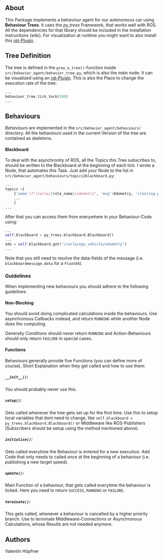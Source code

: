 ## About
This Package implements a behaviour agent for our autonomous car using __Behaviour Trees__. It uses the _py_trees_ Framework, that works well with ROS. All the dependencies for that library should be included in the installation instructions (wiki). For visualization at runtime you might want to also install this [rqt-Plugin](https://wiki.ros.org/rqt_py_trees). 

## Tree Definition
The tree is defined in the `grow_a_tree()`-function inside `src/behavior_agent/behavior_tree.py`, which is also the main node. It can be visualized using an [rqt-Plugin](https://wiki.ros.org/rqt_py_trees). This is also the Place to change the execution rate of the tree: 
``` python
...
behaviour_tree.tick_tock(500)
...
```

## Behaviours
_Behaviours_ are implemented in the `src/behavior_agent/behaviours/` directory. All the behaviours used in the current Version of the tree are contained as skeletons. 
#### Blackboard
To deal with the asynchronity of ROS, all the Topics this Tree subscribes to, should be written to the Blackboard at the beginning of each tick. I wrote a Node, that automates this Task. Just add your Node to the list in `src/behavior_agent/behaviours/topics2blackboard.py`:
``` python
...
topics =[
    {'name':f"/carla/{role_name}/odometry", 'msg':Odometry, 'clearing-policy': py_trees.common.ClearingPolicy.NEVER},
    ...
    ]
...
```
After that you can access them from everywhere in your Behaviour-Code using:
``` python
...
self.blackboard = py_trees.blackboard.Blackboard()
...
odo = self.blackboard.get("/carla/ego_vehicle/odometry")
...
```
Note that you still need to resolve the data-fields of the message (i.e. `blackboardmessage.data` for a `Float64`).

### Guidelines
When implementing new behaviours you should adhere to the following guidelines:

#### Non-Blocking
You should avoid doing complicated calculations inside the behaviours. Use asynchronous Callbacks instead, and return ```RUNNING``` while another Node does the computing. 

Generally Conditions should never return ```RUNNING``` and Action-Behaviours should only return ```FAILURE``` in special cases. 

#### Functions
Behaviours generally provide five Functions (you can define more of course). Short Explanation when they get called and how to use them:
##### `__init__()`:
You should probably never use this.
##### `setup()`:
Gets called whenever the tree gets set up for the first time. Use this to setup local variables that dont need to change, like ```self.blackboard = py_trees.blackboard.Blackboard()``` or Middleware like ROS-Publishers (Subscribers should be setup using the method mentioned above).
##### `initialise()`:
Gets called everytime the Behaviour is entered for a new execution. Add Code that only needs to called once at the beginning of a behaviour (i.e. publishing a new target speed).
##### `update()`:
Main Function of a behaviour, that gets called everytime the behaviour is ticked. Here you need to return ```SUCCESS```, ```RUNNING``` or ```FAILURE```.
##### `terminate()`:
This gets called, whenever a behaviour is cancelled by a higher priority branch. Use to terminate Middleware-Connections or Asynchronous Calculations, whose Results are not needed anymore. 


## Authors
Valentin Höpfner